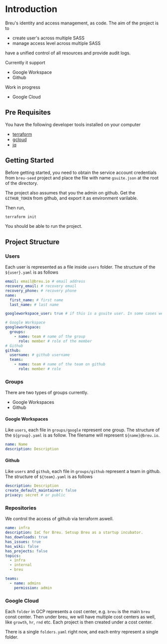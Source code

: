 # Introduction

Breu's identity and access management, as code. The aim of the project is to

- create user's across multiple SASS
- manage access level across multiple SASS

have a unified control of all resources and provide audit logs.

Currently it support

- Google Workspace
- Github

Work in progress

- Google Cloud

## Pre Requisites

You have the following developer tools installed on your computer

- [terraform](https://terraform.io)
- [gcloud](https://cloud.google.com/sdk/gcloud)
- [jq](https://stedolan.github.io/jq/)

## Getting Started

Before getting started, you need to obtain the service account credentials from `breu-seed` project and place the file with name `gsuite.json` at the root of the directory.

The project also assumes that you the admin on github. Get the `GITHUB_TOKEN` from github, and export it as environment varilable.

Then run,

```bash
terraform init
```

You should be able to run the project.

## Project Structure

### Users

Each user is represented as a file inside `users` folder. The structure of the `${user}.yaml` is as follows

```yaml
email: email@breu.io # email address
recovery_email: # recovery email
recovery_phone: # recovery phone
name:
  first_name: # first name
  last_name: # last name

googleworkspace_user: true # if this is a gsuite user. In some cases we might not want to add a user in google workspace

# Google Workspace
googleworkspace:
  groups:
    - name: team # name of the group
      role: member # role of the member
# Github
github:
  username: # github username
  teams:
    - name: team # name of the team on github
      role: member # role
```

### Groups

There are two types of groups currently.

- Google Workspaces
- Github

#### Google Workspaces

Like `users`, each file in `groups/google` represent one group. The structure of the `${group}.yaml` is as follow. The filename will represent `${name}@breu.io`.

```yaml
name: Name
description: Description
```

#### Github

Like `users` and `github`, each file in `groups/github` represent a team in github. The structure of `${team}.yaml` is as follows

```yaml
description: Description
create_default_maintainer: false
privacy: secret # or public
```

### Repositories

We control the access of github via terraform aswell.

```yaml
name: infra
description: IaC for Breu. Setsup Breu as a startup incubator.
has_downloads: true
has_issues: true
has_wiki: false
has_projects: false
topics:
  - infra
  - internal
  - breu

teams:
  - name: admins
    permission: admin
```

### Google Cloud

Each `folder` in GCP represents a cost center, e.g. `breu` is the main `breu` const center. Then under breu, we will have multiple cost centers as well, like `growth`, `hr`, `rnd` etc. Each project is then created under a cost center.

There is a single `folders.yaml` right now, and each entry represent a single folder.
